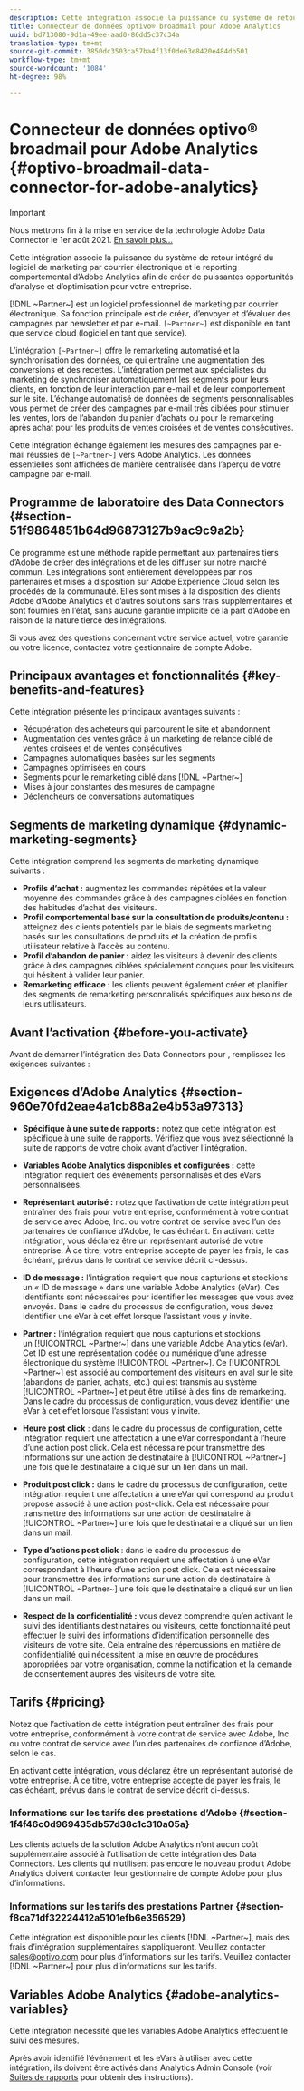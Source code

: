 ```yaml
---
description: Cette intégration associe la puissance du système de retour intégré du logiciel de marketing par courrier électronique et le reporting comportemental d’Adobe Analytics afin de créer de puissantes opportunités d’analyse et d’optimisation pour votre entreprise.
title: Connecteur de données optivo® broadmail pour Adobe Analytics
uuid: bd713080-9d1a-49ee-aad0-86dd5c37c34a
translation-type: tm+mt
source-git-commit: 3850dc3503ca57ba4f13f0de63e8420e484db501
workflow-type: tm+mt
source-wordcount: '1084'
ht-degree: 98%

---
```



# Connecteur de données optivo® broadmail pour Adobe Analytics {#optivo-broadmail-data-connector-for-adobe-analytics}

>[!IMPORTANT]
>
>Nous mettrons fin à la mise en service de la technologie Adobe Data Connector le 1er août 2021. [En savoir plus...](/help/import/data-connectors/data-connectors-eol.md)

Cette intégration associe la puissance du système de retour intégré du logiciel de marketing par courrier électronique et le reporting comportemental d’Adobe Analytics afin de créer de puissantes opportunités d’analyse et d’optimisation pour votre entreprise.

[!DNL ~Partner~] est un logiciel professionnel de marketing par courrier électronique. Sa fonction principale est de créer, d’envoyer et d’évaluer des campagnes par newsletter et par e-mail. `[~Partner~]` est disponible en tant que service cloud (logiciel en tant que service).

L’intégration `[~Partner~]` offre le remarketing automatisé et la synchronisation des données, ce qui entraîne une augmentation des conversions et des recettes. L’intégration permet aux spécialistes du marketing de synchroniser automatiquement les segments pour leurs clients, en fonction de leur interaction par e-mail et de leur comportement sur le site. L’échange automatisé de données de segments personnalisables vous permet de créer des campagnes par e-mail très ciblées pour stimuler les ventes, lors de l’abandon du panier d’achats ou pour le remarketing après achat pour les produits de ventes croisées et de ventes consécutives.

Cette intégration échange également les mesures des campagnes par e-mail réussies de `[~Partner~]` vers Adobe Analytics. Les données essentielles sont affichées de manière centralisée dans l’aperçu de votre campagne par e-mail.

## Programme de laboratoire des Data Connectors {#section-51f9864851b64d96873127b9ac9c9a2b}

Ce programme est une méthode rapide permettant aux partenaires tiers d’Adobe de créer des intégrations et de les diffuser sur notre marché commun. Les intégrations sont entièrement développées par nos partenaires et mises à disposition sur Adobe Experience Cloud selon les procédés de la communauté. Elles sont mises à la disposition des clients Adobe d’Adobe Analytics et d’autres solutions sans frais supplémentaires et sont fournies en l’état, sans aucune garantie implicite de la part d’Adobe en raison de la nature tierce des intégrations.

Si vous avez des questions concernant votre service actuel, votre garantie ou votre licence, contactez votre gestionnaire de compte Adobe.

## Principaux avantages et fonctionnalités {#key-benefits-and-features}

Cette intégration présente les principaux avantages suivants :

* Récupération des acheteurs qui parcourent le site et abandonnent
* Augmentation des ventes grâce à un marketing de relance ciblé de ventes croisées et de ventes consécutives
* Campagnes automatiques basées sur les segments
* Campagnes optimisées en cours
* Segments pour le remarketing ciblé dans [!DNL ~Partner~]
* Mises à jour constantes des mesures de campagne
* Déclencheurs de conversations automatiques

## Segments de marketing dynamique {#dynamic-marketing-segments}

Cette intégration comprend les segments de marketing dynamique suivants :

* **Profils d’achat :** augmentez les commandes répétées et la valeur moyenne des commandes grâce à des campagnes ciblées en fonction des habitudes d’achat des visiteurs.
* **Profil comportemental basé sur la consultation de produits/contenu :** atteignez des clients potentiels par le biais de segments marketing basés sur les consultations de produits et la création de profils utilisateur relative à l’accès au contenu.
* **Profil d’abandon de panier :** aidez les visiteurs à devenir des clients grâce à des campagnes ciblées spécialement conçues pour les visiteurs qui hésitent à valider leur panier.
* **Remarketing efficace :** les clients peuvent également créer et planifier des segments de remarketing personnalisés spécifiques aux besoins de leurs utilisateurs.

## Avant l’activation {#before-you-activate}

Avant de démarrer l’intégration des Data Connectors pour , remplissez les exigences suivantes :

## Exigences d’Adobe Analytics {#section-960e70fd2eae4a1cb88a2e4b53a97313}

* **Spécifique à une suite de rapports :** notez que cette intégration est spécifique à une suite de rapports. Vérifiez que vous avez sélectionné la suite de rapports de votre choix avant d’activer l’intégration.
* **Variables Adobe Analytics disponibles et configurées :** cette intégration requiert des événements personnalisés et des eVars personnalisées.

* **Représentant autorisé :** notez que l’activation de cette intégration peut entraîner des frais pour votre entreprise, conformément à votre contrat de service avec Adobe, Inc. ou votre contrat de service avec l’un des partenaires de confiance d’Adobe, le cas échéant. En activant cette intégration, vous déclarez être un représentant autorisé de votre entreprise. À ce titre, votre entreprise accepte de payer les frais, le cas échéant, prévus dans le contrat de service décrit ci-dessus.
* **ID de message :** l’intégration requiert que nous capturions et stockions un « ID de message » dans une variable Adobe Analytics (eVar). Ces identifiants sont nécessaires pour identifier les messages que vous avez envoyés. Dans le cadre du processus de configuration, vous devez identifier une eVar à cet effet lorsque l’assistant vous y invite.
* **Partner :** l’intégration requiert que nous capturions et stockions un [!UICONTROL ~Partner~] dans une variable Adobe Analytics (eVar). Cet ID est une représentation codée ou numérique d’une adresse électronique du système [!UICONTROL ~Partner~]. Ce [!UICONTROL ~Partner~] est associé au comportement des visiteurs en aval sur le site (abandons de panier, achats, etc.) qui est transmis au système [!UICONTROL ~Partner~] et peut être utilisé à des fins de remarketing. Dans le cadre du processus de configuration, vous devez identifier une eVar à cet effet lorsque l’assistant vous y invite.
* **Heure post click** : dans le cadre du processus de configuration, cette intégration requiert une affectation à une eVar correspondant à l’heure d’une action post click. Cela est nécessaire pour transmettre des informations sur une action de destinataire à [!UICONTROL ~Partner~] une fois que le destinataire a cliqué sur un lien dans un mail.

* **Produit post click :** dans le cadre du processus de configuration, cette intégration requiert une affectation à une eVar qui correspond au produit proposé associé à une action post-click. Cela est nécessaire pour transmettre des informations sur une action de destinataire à [!UICONTROL ~Partner~] une fois que le destinataire a cliqué sur un lien dans un mail.

* **Type d’actions post click** : dans le cadre du processus de configuration, cette intégration requiert une affectation à une eVar correspondant à l’heure d’une action post click. Cela est nécessaire pour transmettre des informations sur une action de destinataire à [!UICONTROL ~Partner~] une fois que le destinataire a cliqué sur un lien dans un mail.

* **Respect de la confidentialité :** vous devez comprendre qu’en activant le suivi des identifiants destinataires ou visiteurs, cette fonctionnalité peut effectuer le suivi des informations d’identification personnelle des visiteurs de votre site. Cela entraîne des répercussions en matière de confidentialité qui nécessitent la mise en œuvre de procédures appropriées par votre organisation, comme la notification et la demande de consentement auprès des visiteurs de votre site.

## Tarifs {#pricing}

Notez que l’activation de cette intégration peut entraîner des frais pour votre entreprise, conformément à votre contrat de service avec Adobe, Inc. ou votre contrat de service avec l’un des partenaires de confiance d’Adobe, selon le cas.

En activant cette intégration, vous déclarez être un représentant autorisé de votre entreprise. À ce titre, votre entreprise accepte de payer les frais, le cas échéant, prévus dans le contrat de service décrit ci-dessus.

### Informations sur les tarifs des prestations d’Adobe {#section-1f4f46c0d969435db57d38c1c310a05a}

Les clients actuels de la solution Adobe Analytics n’ont aucun coût supplémentaire associé à l’utilisation de cette intégration des Data Connectors. Les clients qui n’utilisent pas encore le nouveau produit Adobe Analytics doivent contacter leur gestionnaire de compte Adobe pour plus d’informations.

### Informations sur les tarifs des prestations Partner {#section-f8ca71df32224412a5101efb6e356529}

Cette intégration est disponible pour les clients [!DNL ~Partner~], mais des frais d’intégration supplémentaires s’appliqueront. Veuillez contacter sales@optivo.com pour plus d’informations sur les tarifs. Veuillez contacter [!DNL ~Partner~] pour plus d’informations sur les tarifs.

## Variables Adobe Analytics {#adobe-analytics-variables}

Cette intégration nécessite que les variables Adobe Analytics effectuent le suivi des mesures.

Après avoir identifié l’événement et les eVars à utiliser avec cette intégration, ils doivent être activés dans Analytics Admin Console (voir [Suites de rapports](https://docs.adobe.com/content/help/fr-FR/analytics/admin/manage-report-suites/report-suites-admin.html) pour obtenir des instructions).
